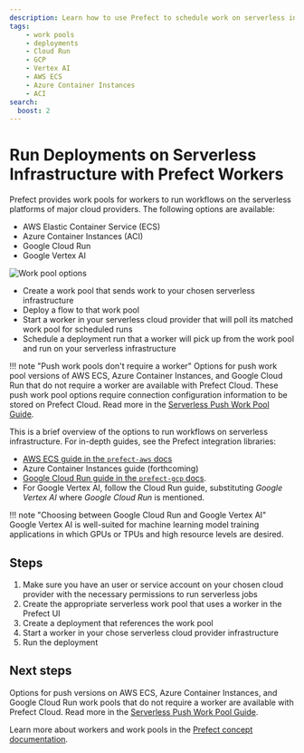 ```yaml
---
description: Learn how to use Prefect to schedule work on serverless infrastructure that depends on a worker.
tags:
    - work pools
    - deployments
    - Cloud Run
    - GCP
    - Vertex AI
    - AWS ECS
    - Azure Container Instances
    - ACI
search:
  boost: 2
---
```


# Run Deployments on Serverless Infrastructure with Prefect Workers

Prefect provides work pools for workers to run workflows on the serverless platforms of major cloud providers.
The following options are available:

- AWS Elastic Container Service (ECS)
- Azure Container Instances (ACI)
- Google Cloud Run
- Google Vertex AI

![Work pool options](/img/ui/work-pools.png)

- Create a work pool that sends work to your chosen serverless infrastructure
- Deploy a flow to that work pool
- Start a worker in your serverless cloud provider that will poll its matched work pool for scheduled runs
- Schedule a deployment run that a worker will pick up from the work pool and run on your serverless infrastructure

!!! note "Push work pools don't require a worker"
    Options for push work pool versions of AWS ECS, Azure Container Instances, and Google Cloud Run that do not require a worker are available with Prefect Cloud.
    These push work pool options require connection configuration information to be stored on Prefect Cloud.
    Read more in the [Serverless Push Work Pool Guide](/guides/deployment/push-work-pools/).

This is a brief overview of the options to run workflows on serverless infrastructure.
For in-depth guides, see the Prefect integration libraries:

- [AWS ECS guide in the `prefect-aws` docs](https://prefecthq.github.io/prefect-aws/ecs_guide/)
- Azure Container Instances guide (forthcoming)
- [Google Cloud Run guide in the `prefect-gcp` docs](https://prefecthq.github.io/prefect-gcp/gcp-worker-guide/).
- For Google Vertex AI, follow the Cloud Run guide, substituting *Google Vertex AI* where *Google Cloud Run* is mentioned.

!!! note "Choosing between Google Cloud Run and Google Vertex AI"
    Google Vertex AI is well-suited for machine learning model training applications in which GPUs or TPUs and high resource levels are desired.

## Steps

1. Make sure you have an user or service account on your chosen cloud provider with the necessary permissions to run serverless jobs
1. Create the appropriate serverless work pool that uses a worker in the Prefect UI
1. Create a deployment that references the work pool
1. Start a worker in your chose serverless cloud provider infrastructure
1. Run the deployment

## Next steps

Options for push versions on AWS ECS, Azure Container Instances, and Google Cloud Run work pools that do not require a worker are available with Prefect Cloud.
Read more in the [Serverless Push Work Pool Guide](/guides/deployment/push-work-pools/).

Learn more about workers and work pools in the [Prefect concept documentation](/concepts/work-pools/).

